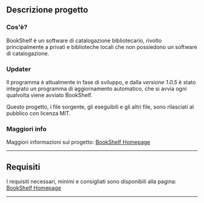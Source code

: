 ## Descrizione progetto
### Cos'è?
BookShelf è un software di catalogazione bibliotecario, rivolto principalmente a privati e biblioteche locali che non possiedono
un software di catalogazione.
### Updater
Il programma è attualmente in fase di sviluppo, e dalla *versione 1.0.5* è stato integrato un
programma di aggiornamento automatico, che si avvia ogni qualvolta viene avviato BookShelf.

Questo progetto, i file sorgente, gli eseguibili e gli altri file, sono rilasciati al pubblico con licenza MIT.
### Maggiori info
Maggiori informazioni sul progetto: [BookShelf Homepage](https://bookshelf.rootlet.it)

___________________________________________________________________________________________________________________________
## Requisiti
I requisiti necessari, minimi e consigliati sono disponibili alla pagina: [BookShelf Homepage](https://bookshelf.rootlet.it)

___________________________________________________________________________________________________________________________
